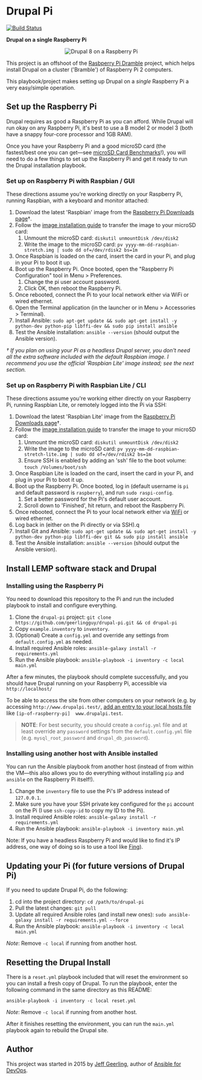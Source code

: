 # Drupal Pi

[![Build Status](https://travis-ci.org/geerlingguy/drupal-pi.svg?branch=master)](https://travis-ci.org/geerlingguy/drupal-pi)

**Drupal on a single Raspberry Pi**

<p align="center"><img src="https://raw.githubusercontent.com/geerlingguy/drupal-pi/master/images/drupal-pi-model-2.jpg" alt="Drupal 8 on a Raspberry Pi" /></p>

This project is an offshoot of the [Rasbperry Pi Dramble](https://github.com/geerlingguy/raspberry-pi-dramble) project, which helps install Drupal on a cluster ('Bramble') of Raspberry Pi 2 computers.

This playbook/project makes setting up Drupal on a _single_ Raspberry Pi a very easy/simple operation.

## Set up the Raspberry Pi

Drupal requires as good a Raspberry Pi as you can afford. While Drupal will run okay on any Raspberry Pi, it's best to use a B model 2 or model 3 (both have a snappy four-core processor and 1GB RAM).

Once you have your Raspberry Pi and a good microSD card (the fastest/best one you can get—see [microSD Card Benchmarks](http://www.pidramble.com/wiki/benchmarks/microsd-cards)!), you will need to do a few things to set up the Raspberry Pi and get it ready to run the Drupal installation playbook.

### Set up on Raspberry Pi with Raspbian / GUI

These directions assume you're working directly on your Raspberry Pi, running Raspbian, with a keyboard and monitor attached:

  1. Download the latest 'Raspbian' image from the [Raspberry Pi Downloads page](https://www.raspberrypi.org/downloads/)†.
  1. Follow the [image installation guide](https://www.raspberrypi.org/documentation/installation/installing-images/README.md) to transfer the image to your microSD card:
     1. Unmount the microSD card: `diskutil unmountDisk /dev/disk2`
     1. Write the image to the microSD card: `pv yyyy-mm-dd-raspbian-stretch.img | sudo dd of=/dev/rdisk2 bs=1m`
  1. Once Raspbian is loaded on the card, insert the card in your Pi, and plug in your Pi to boot it up.
  1. Boot up the Raspberry Pi. Once booted, open the "Raspberry Pi Configuration" tool in Menu > Preferences.
     1. Change the pi user account password.
     2. Click OK, then reboot the Raspberry Pi.
  1. Once rebooted, connect the Pi to your local network either via WiFi or wired ethernet.
  1. Open the Terminal application (in the launcher or in Menu > Accessories > Terminal).
  1. Install Ansible: `sudo apt-get update && sudo apt-get install -y python-dev python-pip libffi-dev && sudo pip install ansible`
  1. Test the Ansible installation: `ansible --version` (should output the Ansible version).

*† If you plan on using your Pi as a headless Drupal server, you don't need all the extra software included with the default Raspbian image. I recommend you use the official 'Raspbian Lite' image instead; see the next section.*

### Set up on Raspberry Pi with Raspbian Lite / CLI

These directions assume you're working either directly on your Raspberry Pi, running Raspbian Lite, or remotely logged into the Pi via SSH:

  1. Download the latest 'Raspbian Lite' image from the [Raspberry Pi Downloads page](https://www.raspberrypi.org/downloads/)†.
  1. Follow the [image installation guide](https://www.raspberrypi.org/documentation/installation/installing-images/README.md) to transfer the image to your microSD card:
     1. Unmount the microSD card: `diskutil unmountDisk /dev/disk2`
     1. Write the image to the microSD card: `pv yyyy-mm-dd-raspbian-stretch-lite.img | sudo dd of=/dev/rdisk2 bs=1m`
     1. Ensure SSH is enabled by adding an 'ssh' file to the boot volume: `touch /Volumes/boot/ssh`
  1. Once Raspbian Lite is loaded on the card, insert the card in your Pi, and plug in your Pi to boot it up.
  1. Boot up the Raspberry Pi. Once booted, log in (default username is `pi` and default password is `raspberry`), and run `sudo raspi-config`.
     1. Set a better password for the Pi's default user account.
     1. Scroll down to 'Finished', hit return, and reboot the Raspberry Pi.
  1. Once rebooted, connect the Pi to your local network either via [WiFi](https://learn.adafruit.com/adafruits-raspberry-pi-lesson-3-network-setup/setting-up-wifi-with-occidentalis) or wired ethernet.
  1. Log back in (either on the Pi directly or via SSH).q
  7. Install Git and Ansible: `sudo apt-get update && sudo apt-get install -y python-dev python-pip libffi-dev git && sudo pip install ansible`
  1. Test the Ansible installation: `ansible --version` (should output the Ansible version).

## Install LEMP software stack and Drupal

### Installing using the Raspberry Pi

You need to download this repository to the Pi and run the included playbook to install and configure everything.

  1. Clone the `drupal-pi` project: `git clone https://github.com/geerlingguy/drupal-pi.git && cd drupal-pi`
  1. Copy `example.inventory` to `inventory`.
  1. (Optional) Create a `config.yml` and override any settings from `default.config.yml` as needed.
  1. Install required Ansible roles: `ansible-galaxy install -r requirements.yml`
  1. Run the Ansible playbook: `ansible-playbook -i inventory -c local main.yml`

After a few minutes, the playbook should complete successfully, and you should have Drupal running on your Raspberry Pi, accessible via `http://localhost/`

To be able to access the site from other computers on your network (e.g. by accessing `http://www.drupalpi.test/`, [add an entry to your local hosts file](http://www.rackspace.com/knowledge_center/article/how-do-i-modify-my-hosts-file) like `[ip-of-raspberry-pi]  www.drupalpi.test`.

> **NOTE**: For best security, you should create a `config.yml` file and at least override any `password` settings from the `default.config.yml` file (e.g. `mysql_root_password` and `drupal_db_password`).

### Installing using another host with Ansible installed

You can run the Ansible playbook from another host (instead of from within the VM—this also allows you to do everything without installing `pip` and `ansible` on the Raspberry Pi itself!).

  1. Change the `inventory` file to use the Pi's IP address instead of `127.0.0.1`.
  1. Make sure you have your SSH private key configured for the `pi` account on the Pi (I use `ssh-copy-id` to copy my ID to the Pi).
  1. Install required Ansible roles: `ansible-galaxy install -r requirements.yml`
  1. Run the Ansible playbook: `ansible-playbook -i inventory main.yml`

Note: If you have a headless Raspberry Pi and would like to find it's IP address, one way of doing so is to use a tool like [Fing](https://www.fingbox.com/features)).

## Updating your Pi (for future versions of Drupal Pi)

If you need to update Drupal Pi, do the following:

  1. cd into the project directory: `cd /path/to/drupal-pi`
  2. Pull the latest changes: `git pull`
  3. Update all required Ansible roles (and install new ones): `sudo ansible-galaxy install -r requirements.yml --force`
  4. Run the Ansible playbook: `ansible-playbook -i inventory -c local main.yml`

_Note_: Remove `-c local` if running from another host.

## Resetting the Drupal Install

There is a `reset.yml` playbook included that will reset the environment so you can install a fresh copy of Drupal. To run the playbook, enter the following command in the same directory as this README:

    ansible-playbook -i inventory -c local reset.yml

_Note_: Remove `-c local` if running from another host.

After it finishes resetting the environment, you can run the `main.yml` playbook again to rebuild the Drupal site.

## Author

This project was started in 2015 by [Jeff Geerling](https://www.jeffgeerling.com/), author of [Ansible for DevOps](https://www.ansiblefordevops.com/).
